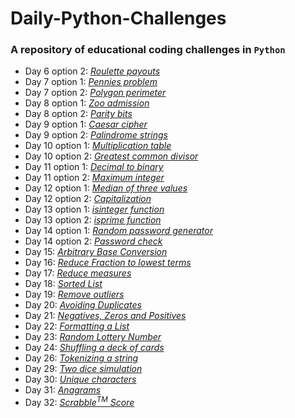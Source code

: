 # **Daily-Python-Challenges**

### A repository of educational coding challenges in `Python`

- Day 6 option 2:   [_Roulette payouts_](https://github.com/malvina-s/Daily-Python-Challenges/blob/main/Day%206_option2)
- Day 7 option 1:   [_Pennies problem_](https://github.com/malvina-s/Daily-Python-Challenges/blob/main/Day%207_option1)
- Day 7 option 2:   [_Polygon perimeter_](https://github.com/malvina-s/Daily-Python-Challenges/blob/main/Day%207_option2)
- Day 8 option 1:   [_Zoo admission_](https://github.com/malvina-s/Daily-Python-Challenges/blob/main/Day%208_option1)
- Day 8 option 2:   [_Parity bits_](https://github.com/malvina-s/Daily-Python-Challenges/blob/main/Day%208_option2)
- Day 9 option 1:   [_Caesar cipher_](https://github.com/malvina-s/Daily-Python-Challenges/blob/main/Day%209_option1)
- Day 9 option 2:   [_Palindrome strings_](https://github.com/malvina-s/Daily-Python-Challenges/blob/main/Day%209_option2)
- Day 10 option 1:  [_Multiplication table_](https://github.com/malvina-s/Daily-Python-Challenges/blob/main/Day%2010_option1)
- Day 10 option 2:  [_Greatest common divisor_](https://github.com/malvina-s/Daily-Python-Challenges/blob/main/Day%2010_option2)
- Day 11 option 1:  [_Decimal to binary_](https://github.com/malvina-s/Daily-Python-Challenges/blob/main/Day%2011_option1)
- Day 11 option 2:  [_Maximum integer_](https://github.com/malvina-s/Daily-Python-Challenges/blob/main/Day%2011_option2)
- Day 12 option 1:  [_Median of three values_](https://github.com/malvina-s/Daily-Python-Challenges/blob/main/Day%2012_option1)
- Day 12 option 2:  [_Capitalization_](https://github.com/malvina-s/Daily-Python-Challenges/blob/main/Day%2012_option2)
- Day 13 option 1:  [_isinteger function_](https://github.com/malvina-s/Daily-Python-Challenges/blob/main/Day%2013_option1)
- Day 13 option 2:  [_isprime function_](https://github.com/malvina-s/Daily-Python-Challenges/blob/main/Day%2013_option2)
- Day 14 option 1:  [_Random password generator_](https://github.com/malvina-s/Daily-Python-Challenges/blob/main/Day%2014_option1)
- Day 14 option 2:  [_Password check_](https://github.com/malvina-s/Daily-Python-Challenges/blob/main/Day%2014_option2)
- Day 15:  [_Arbitrary Base Conversion_](https://github.com/malvina-s/Daily-Python-Challenges/blob/main/Day%2015)
- Day 16:  [_Reduce Fraction to lowest terms_](https://github.com/malvina-s/Daily-Python-Challenges/blob/main/Day%2016)
- Day 17: [_Reduce measures_](https://github.com/malvina-s/Daily-Python-Challenges/blob/main/Day%2017)
- Day 18: [_Sorted List_](https://github.com/malvina-s/Daily-Python-Challenges/blob/main/Day%2018)
- Day 19: [_Remove outliers_](https://github.com/malvina-s/Daily-Python-Challenges/blob/main/Day%2019)
- Day 20: [_Avoiding Duplicates_](https://github.com/malvina-s/Daily-Python-Challenges/blob/main/Day%2020)
- Day 21: [_Negatives, Zeros and Positives_](https://github.com/malvina-s/Daily-Python-Challenges/blob/main/Day%2021)
- Day 22: [_Formatting a List_](https://github.com/malvina-s/Daily-Python-Challenges/blob/main/Day%2022)
- Day 23: [_Random Lottery Number_](https://github.com/malvina-s/Daily-Python-Challenges/blob/main/Day%2023)
- Day 24: [_Shuffling a deck of cards_](https://github.com/malvina-s/Daily-Python-Challenges/blob/main/Day%2024)
- Day 26: [_Tokenizing a string_](https://github.com/malvina-s/Daily-Python-Challenges/blob/main/Day%2026)
- Day 29: [_Two dice simulation_](https://github.com/malvina-s/Daily-Python-Challenges/blob/main/Day%2029)
- Day 30: [_Unique characters_](https://github.com/malvina-s/Daily-Python-Challenges/blob/main/Day%2030)
- Day 31: [_Anagrams_](https://github.com/malvina-s/Daily-Python-Challenges/blob/main/Day%2031)
- Day 32: [_Scrabble<sup>TM</sup> Score_](https://github.com/malvina-s/Daily-Python-Challenges/blob/main/Day%2032)